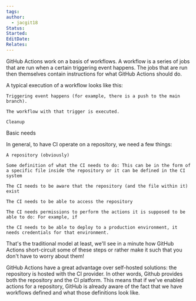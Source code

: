 ```yaml
---
tags: 
author:
  - jacgit18
Status: 
Started: 
EditDate: 
Relates:
---
```

GitHub Actions work on a basis of workflows. A workflow is a series of jobs that are run when a certain triggering event happens. The jobs that are run then themselves contain instructions for what GitHub Actions should do. 

A typical execution of a workflow looks like this: 

	Triggering event happens (for example, there is a push to the main branch). 
	
	The workflow with that trigger is executed. 
	
	Cleanup




Basic needs 

In general, to have CI operate on a repository, we need a few things: 

	A repository (obviously) 
	
	Some definition of what the CI needs to do: This can be in the form of a specific file inside the repository or it can be defined in the CI system 
	
	The CI needs to be aware that the repository (and the file within it) exist 
	
	The CI needs to be able to access the repository 
	
	The CI needs permissions to perform the actions it is supposed to be able to do: For example, if  
	
	the CI needs to be able to deploy to a production environment, it needs credentials for that environment. 

That's the traditional model at least, we'll see in a minute how GitHub Actions short-circuit some of these steps or rather make it such that you don't have to worry about them! 

GitHub Actions have a great advantage over self-hosted solutions: the repository is hosted with the CI provider. In other words, Github provides both the repository and the CI platform. This means that if we've enabled actions for a repository, GitHub is already aware of the fact that we have workflows defined and what those definitions look like.